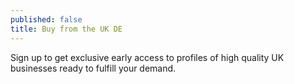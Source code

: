 ```yaml
---
published: false
title: Buy from the UK DE
---
```

Sign up to get exclusive early access to profiles of high quality UK businesses ready to fulfill your demand.
